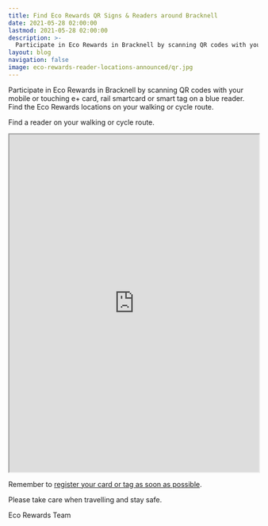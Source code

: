 ```yaml
---
title: Find Eco Rewards QR Signs & Readers around Bracknell
date: 2021-05-28 02:00:00
lastmod: 2021-05-28 02:00:00
description: >-
  Participate in Eco Rewards in Bracknell by scanning QR codes with your mobile or touching e+ card, rail smartcard or smart tag on a 
layout: blog
navigation: false
image: eco-rewards-reader-locations-announced/qr.jpg
---
```


Participate in Eco Rewards in Bracknell by scanning QR codes with your mobile or touching e+ card, rail smartcard or smart tag on a blue reader. Find the Eco Rewards locations on your walking or cycle route.

Find a reader on your walking or cycle route.

<iframe src="https://www.google.com/maps/d/embed?mid=1gzlouWquyGDDlxxHmqtmWsZP1mdEuRA&ehbc=2E312F" width="100%" height="680" class="mb-4"></iframe>

Remember to [register your card or tag as soon as possible](https://www.ecorewards.org.uk/secure/register.php).

Please take care when travelling and stay safe.

Eco Rewards Team

